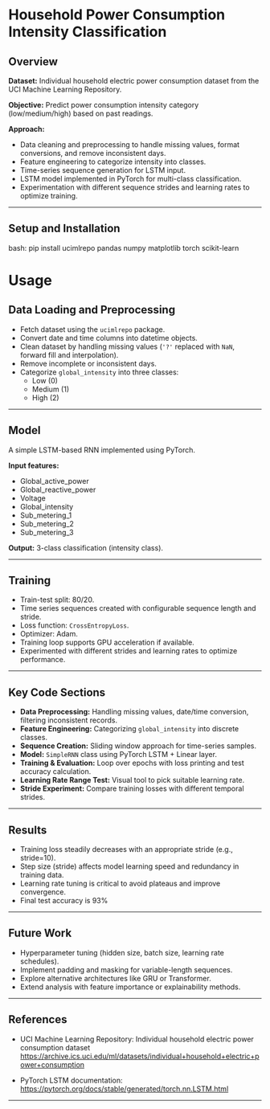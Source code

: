 # Household Power Consumption Intensity Classification

## Overview

**Dataset:** Individual household electric power consumption dataset from the UCI Machine Learning Repository.

**Objective:** Predict power consumption intensity category (low/medium/high) based on past readings.

**Approach:**

- Data cleaning and preprocessing to handle missing values, format conversions, and remove inconsistent days.
- Feature engineering to categorize intensity into classes.
- Time-series sequence generation for LSTM input.
- LSTM model implemented in PyTorch for multi-class classification.
- Experimentation with different sequence strides and learning rates to optimize training.

---

## Setup and Installation
bash:
pip install ucimlrepo pandas numpy matplotlib torch scikit-learn

# Usage

## Data Loading and Preprocessing

- Fetch dataset using the `ucimlrepo` package.
- Convert date and time columns into datetime objects.
- Clean dataset by handling missing values (`'?'` replaced with `NaN`, forward fill and interpolation).
- Remove incomplete or inconsistent days.
- Categorize `global_intensity` into three classes:
  - Low (0)
  - Medium (1)
  - High (2)

---

## Model

A simple LSTM-based RNN implemented using PyTorch.

**Input features:**

- Global_active_power
- Global_reactive_power
- Voltage
- Global_intensity
- Sub_metering_1
- Sub_metering_2
- Sub_metering_3

**Output:** 3-class classification (intensity class).

---

## Training

- Train-test split: 80/20.
- Time series sequences created with configurable sequence length and stride.
- Loss function: `CrossEntropyLoss`.
- Optimizer: Adam.
- Training loop supports GPU acceleration if available.
- Experimented with different strides and learning rates to optimize performance.

---

## Key Code Sections

- **Data Preprocessing:** Handling missing values, date/time conversion, filtering inconsistent records.
- **Feature Engineering:** Categorizing `global_intensity` into discrete classes.
- **Sequence Creation:** Sliding window approach for time-series samples.
- **Model:** `SimpleRNN` class using PyTorch LSTM + Linear layer.
- **Training & Evaluation:** Loop over epochs with loss printing and test accuracy calculation.
- **Learning Rate Range Test:** Visual tool to pick suitable learning rate.
- **Stride Experiment:** Compare training losses with different temporal strides.

---

## Results

- Training loss steadily decreases with an appropriate stride (e.g., stride=10).
- Step size (stride) affects model learning speed and redundancy in training data.
- Learning rate tuning is critical to avoid plateaus and improve convergence.
- Final test accuracy is 93%

---

## Future Work

- Hyperparameter tuning (hidden size, batch size, learning rate schedules).
- Implement padding and masking for variable-length sequences.
- Explore alternative architectures like GRU or Transformer.
- Extend analysis with feature importance or explainability methods.

---

## References

- UCI Machine Learning Repository: Individual household electric power consumption dataset  
  https://archive.ics.uci.edu/ml/datasets/individual+household+electric+power+consumption

- PyTorch LSTM documentation:  
  https://pytorch.org/docs/stable/generated/torch.nn.LSTM.html

---

